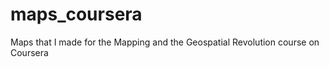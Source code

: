 maps_coursera
=============

Maps that I made for the Mapping and the Geospatial Revolution course on Coursera
